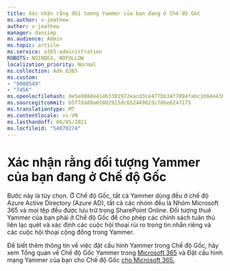 ```yaml
---
title: Xác nhận rằng đối tượng Yammer của bạn đang ở Chế độ Gốc
ms.author: v-jmathew
author: v-jmathew
manager: dansimp
ms.audience: Admin
ms.topic: article
ms.service: o365-administration
ROBOTS: NOINDEX, NOFOLLOW
localization_priority: Normal
ms.collection: Adm_O365
ms.custom:
- "9000549"
- "7456"
ms.openlocfilehash: de5e808de41463381972eacd3ce477bb34f7094fabc1b94e438964c350a78c0e
ms.sourcegitcommit: b5f7da89a650d2915dc652449623c78be6247175
ms.translationtype: MT
ms.contentlocale: vi-VN
ms.lasthandoff: 08/05/2021
ms.locfileid: "54070274"
---
```

# <a name="verify-your-yammer-tenant-is-in-native-mode"></a>Xác nhận rằng đối tượng Yammer của bạn đang ở Chế độ Gốc

Bước này là tùy chọn. Ở Chế độ Gốc, tất cả Yammer dùng đều ở chế độ Azure Active Directory (Azure AD), tất cả các nhóm đều là Nhóm Microsoft 365 và mọi tệp đều được lưu trữ trong SharePoint Online. Đối tượng thuê Yammer của bạn phải ở Chế độ Gốc để cho phép các chính sách tuân thủ liên lạc quét và xác định các cuộc hội thoại rủi ro trong tin nhắn riêng và các cuộc hội thoại cộng đồng trong Yammer.  
  
Để biết thêm thông tin về việc đặt cấu hình Yammer trong Chế độ Gốc, hãy xem Tổng quan về Chế độ Gốc Yammer trong [Microsoft 365](https://go.microsoft.com/fwlink/?linkid=2129829) và Đặt cấu hình mạng Yammer của bạn cho Chế độ Gốc [cho Microsoft 365.](https://go.microsoft.com/fwlink/?linkid=2129772)

